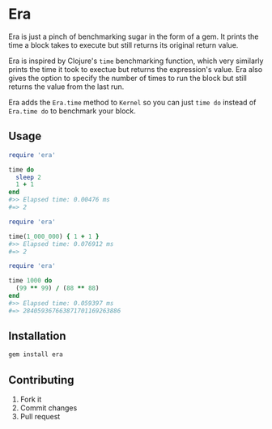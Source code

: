 # Era
Era is just a pinch of benchmarking sugar in the form of a gem. It prints the time a block takes to execute but still returns its original return value.

Era is inspired by Clojure's `time` benchmarking function, which very similarly prints the time it took to exectue but returns the expression's value. Era also gives the option to specify the number of times to run the block but still returns the value from the last run.

Era adds the `Era.time` method to `Kernel` so you can just `time do` instead of `Era.time do` to benchmark your block.

## Usage
```ruby
require 'era'

time do
  sleep 2
  1 + 1
end  
#>> Elapsed time: 0.00476 ms
#=> 2
```
```ruby
require 'era'

time(1_000_000) { 1 + 1 }
#>> Elapsed time: 0.076912 ms
#=> 2
```
```ruby
require 'era'

time 1000 do
  (99 ** 99) / (88 ** 88)
end
#>> Elapsed time: 0.059397 ms
#=> 284059367663871701169263886
```

## Installation
```bash
gem install era
```

## Contributing
1. Fork it
2. Commit changes
3. Pull request
